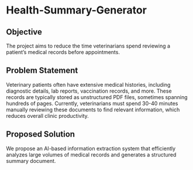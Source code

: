 # Health-Summary-Generator

## Objective

The project aims to reduce the time veterinarians spend reviewing a patient’s medical records before appointments.

## Problem Statement

Veterinary patients often have extensive medical histories, including diagnostic details, lab reports, vaccination records, and more. These records are typically stored as unstructured PDF files, sometimes spanning hundreds of pages. Currently, veterinarians must spend 30-40 minutes manually reviewing these documents to find relevant information, which reduces overall clinic productivity.

## Proposed Solution
We propose an AI-based information extraction system that efficiently analyzes large volumes of medical records and generates a structured summary document.
